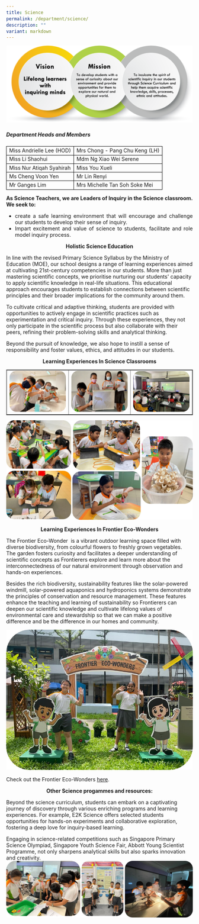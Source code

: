 ```yaml
---
title: Science
permalink: /department/science/
description: ""
variant: markdown
---
```

<img src="/images/sci1.png">
<h5 class="fl-heading"><strong>Department Heads and Members</strong></h5>
<table>
<tbody>
<tr>
<td style="border:1px solid black;">Miss Andrielle Lee (HOD)</td>
<td style="border:1px solid black;">Mrs Chong - Pang Chu Keng (LH)</td>
</tr>
<tr>
<td style="border:1px solid black;">Miss Li Shaohui</td>
<td style="border:1px solid black;">Mdm Ng Xiao Wei Serene</td>
</tr>
<tr>
<td style="border:1px solid black;">Miss Nur Atiqah Syahirah</td>
<td style="border:1px solid black;">Miss You Xueli</td>
</tr>
<tr>
<td style="border:1px solid black;">Ms Cheng Voon Yen</td>
<td style="border:1px solid black;">Mr Lin Renyi</td>
</tr>
<tr>
<td style="border:1px solid black;">Mr Ganges Lim</td>
<td style="border:1px solid black;">Mrs Michelle Tan Soh Soke Mei</td>
</tr>
</tbody>
</table>
<p style="text-align: justify;"><strong>As Science Teachers, we are Leaders of Inquiry in the Science classroom. We seek to:</strong></p>
<ul>
<li style="text-align: justify;">create a safe learning environment that will encourage and challenge our students to develop their sense of inquiry.</li>
<li style="text-align: justify;">Impart excitement and value of science to students, facilitate and role model inquiry process.</li>
</ul>

<p style="text-align: center;"><strong>Holistic Science Education</strong></p> 
In line with the revised Primary Science Syllabus by the Ministry of Education (MOE), our school designs a range of learning experiences aimed at cultivating 21st-century competencies in our students. More than just mastering scientific concepts, we prioritise nurturing our students' capacity to apply scientific knowledge in real-life situations. This educational approach encourages students to establish connections between scientific principles and their broader implications for the community around them.

To cultivate critical and adaptive thinking, students are provided with opportunities to actively engage in scientific practices such as experimentation and critical inquiry. Through these experiences, they not only participate in the scientific process but also collaborate with their peers, refining their problem-solving skills and analytical thinking.

Beyond the pursuit of knowledge, we also hope to instill a sense of responsibility and foster values, ethics, and attitudes in our students.


<p style="text-align: center;"><strong>Learning Experiences In Science Classrooms
</strong></p>
<table style="border-collapse: collapse; width: 100%;" border="1">
<tbody>
<tr>
<td style="width: 33.3333%;"><img src="/images/sci3.png"></td>
<td style="width: 33.3333%;"><img src="/images/sci4.png"></td>
<td style="width: 33.3333%;"><img src="/images/sci5.png"></td>
	</tr>
</tbody>
</table>

<img src="/images/science_1.jpg">


<p style="text-align: center;"><strong>Learning Experiences In Frontier Eco-Wonders
</strong></p> 
The Frontier Eco-Wonder&nbsp; is a vibrant outdoor learning space filled with diverse biodiversity, from colourful flowers to freshly grown vegetables. The garden fosters curiosity and facilitates a deeper understanding of scientific concepts as Frontierers explore and learn more about the interconnectedness of our natural environment through observation and hands-on experiences.

Besides the rich biodiversity, sustainability features like the solar-powered windmill, solar-powered aquaponics and hydroponics systems demonstrate the principles of conservation and resource management. These features enhance the teaching and learning of sustainability so Frontierers can deepen our scientific knowledge and cultivate lifelong values of environmental care and stewardship so that we can make a positive difference and be the difference in our homes and community.

<img src="/images/ecowonders.jpg">

Check out the Frontier Eco-Wonders [here](https://for.edu.sg/frontier-eco-wonders).


<p style="text-align: center;"><strong>Other Science progammes and resources:
</strong></p>    
Beyond the science curriculum, students can embark on a captivating journey of discovery through various enriching programs and learning experiences. For example, E2K Science offers selected students opportunities for hands-on experiments and collaborative exploration, fostering a deep love for inquiry-based learning.

Engaging in science-related competitions such as Singapore Primary Science Olympiad, Singapore Youth Science Fair, Abbott Young Scientist Programme, not only sharpens analytical skills but also sparks innovation and creativity.
<img src="/images/science_2.jpg">




